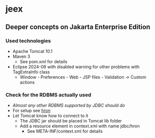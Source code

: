 # jeex
## Deeper concepts on Jakarta Enterprise Edition

### Used technologies
- Apache Tomcat 10.1
- Maven 3
  - See pom.xml for details
- Eclipse 2024-06 with disabled warning for other problems with TagExtraInfo class
  - Window - Preferences - Web - JSP files - Validation -> Custom actions

### Check for the RDBMS actually used
- _Almost any other RDBMS supported by JDBC should do_
- For setup see [hron](https://github.com/egalli64/hron)
- Let Tomcat know how to connect to it
  - The JDBC jar should be placed in Tomcat lib folder
  - Add a resource element in context.xml with name jdbc/hron
    - See META-INF/context.xml for details